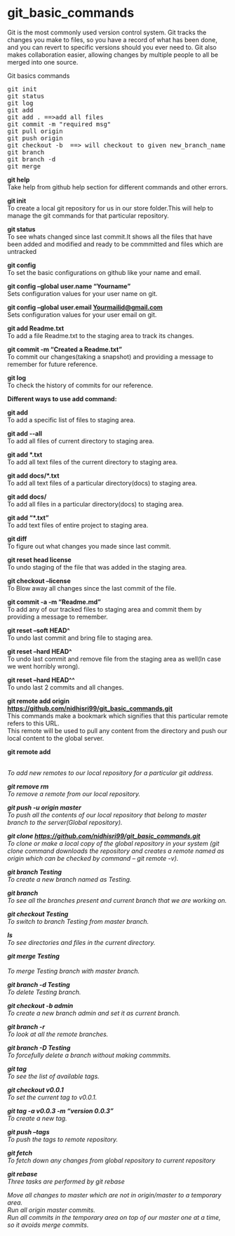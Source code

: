 # git_basic_commands

Git is the most commonly used version control system. Git tracks the changes you make to files, so you have a record of what has been done, and you can revert to specific versions should you ever need to. Git also makes collaboration easier, allowing changes by multiple people to all be merged into one source.

Git basics commands

<pre>git init
git status 
git log
git add <file_name> 
git add . ==>add all files
git commit -m "required msg"
git pull origin <branch_name>
git push origin <branch_name>
git checkout -b <new_branch_name> ==> will checkout to given new_branch_name
git branch <branch-name>
git branch -d <branch_name>
git merge <dest_bn> <src_bn></pre>


<b>git help</b>  </br>
Take help from github help section for different commands and other errors.

<b>git init </b>  </br>
To create a local git repository for us in our store folder.This will help to manage the git commands for that particular repository.

<b>git status </b>  </br>
To see whats changed since last commit.It shows all the files that have been added and modified and ready to be commmitted and files which are untracked

<b>git config </b>  </br>
To set the basic configurations on github like your name and email.

<b>git config –global user.name “Yourname” </b>  </br>
Sets configuration values for your user name on git.

<b>git config –global user.email Yourmailid@gmail.com</b>  </br>
Sets configuration values for your user email on git.

<b>git add Readme.txt</b>  </br>
To add a file Readme.txt to the staging area to track its changes.

<b>git commit -m “Created a Readme.txt” </b>  </br>
To commit our changes(taking a snapshot) and providing a message to remember for future reference.

<b>git log </b>  </br>
To check the history of commits for our reference.

<b>Different ways to use add command:</b>  </br>

<b>git add</b>  </br>
To add a specific list of files to staging area.

<b>git add --all</b>  </br>
To add all files of current directory to staging area.

<b>git add *.txt</b>  </br>
To add all text files of the current directory to staging area.

<b>git add docs/*.txt</b>  </br>
To add all text files of a particular directory(docs) to staging area.

<b>git add docs/</b>  </br>
To add all files in a particular directory(docs) to staging area.

<b>git add “*.txt”</b>  </br>
To add text files of entire project to staging area.

<b>git diff</b>  </br>
To figure out what changes you made since last commit.

<b>git reset head license</b>  </br>
To undo staging of the file that was added in the staging area.

<b>git checkout –license</b>  </br>
To Blow away all changes since the last commit of the file.

<b>git commit -a -m “Readme.md”</b>  </br>
To add any of our tracked files to staging area and commit them by providing a message to remember.

<b>git reset –soft HEAD^</b>  </br>
To undo last commit and bring file to staging area.

<b>git reset –hard HEAD^</b>  </br>
To undo last commit and remove file from the staging area as well(In case we went horribly wrong).

<b>git reset –hard HEAD^^</b>  </br>
To undo last 2 commits and all changes.

<b>git remote add origin https://github.com/nidhisri99/git_basic_commands.git</b>  </br>
This commands make a bookmark which signifies that this particular remote refers to this URL. </br>
This remote will be used to pull any content from the directory and push our local content to the global server.</br>

<b>git remote add <address> </b>  </br>
To add new remotes to our local repository for a particular git address.

<b>git remove rm</b>  </br>
To remove a remote from our local repository.

<b>git push -u origin master</b>  </br>
To push all the contents of our local repository that belong to master branch to the server(Global repository).

<b>git clone https://github.com/nidhisri99/git_basic_commands.git</b>  </br>
To clone or make a local copy of the global repository in your system
(git clone command downloads the repository and creates a remote named as origin which can be checked by command – git remote -v).

<b>git branch Testing</b>  </br>
To create a new branch named as Testing.

<b>git branch</b>  </br>
To see all the branches present and current branch that we are working on.

<b>git checkout Testing</b>  </br>
To switch to branch Testing from master branch.

<b>ls</b>  </br>
To see directories and files in the current directory.

<b>git merge Testing</b>  </br></b>  </br>
To merge Testing branch with master branch.

<b>git branch -d Testing</b>  </br>
To delete Testing branch.

<b>git checkout -b admin</b>  </br>
To create a new branch admin and set it as current branch.

<b>git branch -r</b> </br>
To look at all the remote branches.

<b>git branch -D Testing</b>  </br>
To forcefully delete a branch without making commmits.

<b>git tag</b>  </br>
To see the list of available tags.

<b>git checkout v0.0.1</b>  </br>
To set the current tag to v0.0.1.

<b>git tag -a v0.0.3 -m “version 0.0.3”</b>  </br>
To create a new tag.

<b>git push –tags</b>  </br>
To push the tags to remote repository.

<b>git fetch</b>  </br>
To fetch down any changes from global repository to current repository

<b>git rebase</b>  </br>
Three tasks are performed by git rebase

Move all changes to master which are not in origin/master to a temporary area. </br>
Run all origin master commits.</br>
Run all commits in the temporary area on top of our master one at a time, so it avoids merge commits.</br>
